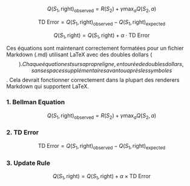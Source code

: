 
$$
Q(S_1, \text{right})_{\text{observed}} = R(S_2) + \gamma \max_{a} Q(S_2, a)
$$

$$
\text{TD Error} = Q(S_1, \text{right})_{\text{observed}} - Q(S_1, \text{right})_{\text{expected}}
$$

$$
Q(S_1, \text{right}) = Q(S_1, \text{right}) + \alpha \cdot \text{TD Error}
$$

Ces équations sont maintenant correctement formatées pour un fichier Markdown (.md) utilisant LaTeX avec des doubles dollars ($$). Chaque équation est sur sa propre ligne, entourée de doubles dollars, sans espaces supplémentaires avant ou après les symboles $$. Cela devrait fonctionner correctement dans la plupart des renderers Markdown qui supportent LaTeX.


### 1. Bellman Equation

$$
Q(S_1, \text{right})_{\text{observed}} = R(S_2) + \gamma \max_{a} Q(S_2, a)
$$

### 2. TD Error

$$
\text{TD Error} = Q(S_1, \text{right})_{\text{observed}} - Q(S_1, \text{right})_{\text{expected}}
$$

### 3. Update Rule

$$
Q(S_1, \text{right}) = Q(S_1, \text{right}) + \alpha \times \text{TD Error}
$$

